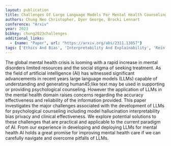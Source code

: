 ```yaml
---
layout: publication
title: Challenges Of Large Language Models For Mental Health Counseling
authors: Chung Neo Christopher, Dyer George, Brocki Lennart
conference: "Arxiv"
year: 2023
bibkey: chung2023challenges
additional_links:
  - {name: "Paper", url: "https://arxiv.org/abs/2311.13857"}
tags: ['Ethics And Bias', 'Interpretability And Explainability', 'Reinforcement Learning', 'Tools']
---
```

The global mental health crisis is looming with a rapid increase in mental disorders limited resources and the social stigma of seeking treatment. As the field of artificial intelligence (AI) has witnessed significant advancements in recent years large language models (LLMs) capable of understanding and generating human45;like text may be used in supporting or providing psychological counseling. However the application of LLMs in the mental health domain raises concerns regarding the accuracy effectiveness and reliability of the information provided. This paper investigates the major challenges associated with the development of LLMs for psychological counseling including model hallucination interpretability bias privacy and clinical effectiveness. We explore potential solutions to these challenges that are practical and applicable to the current paradigm of AI. From our experience in developing and deploying LLMs for mental health AI holds a great promise for improving mental health care if we can carefully navigate and overcome pitfalls of LLMs.
